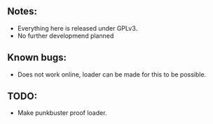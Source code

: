 ## Notes:
* Everything here is released under GPLv3.
* No further developmend planned

## Known bugs:
* Does not work online, loader can be made for this to be possible.

## TODO:
* Make punkbuster proof loader.